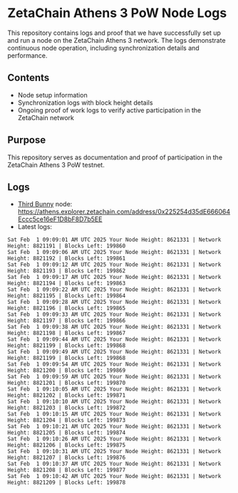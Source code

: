 # ZetaChain Athens 3 PoW Node Logs
This repository contains logs and proof that we have successfully set up and run a node on the ZetaChain Athens 3 network. The logs demonstrate continuous node operation, including synchronization details and performance.

## Contents
- Node setup information
- Synchronization logs with block height details
- Ongoing proof of work logs to verify active participation in the ZetaChain network

## Purpose
This repository serves as documentation and proof of participation in the ZetaChain Athens 3 PoW testnet.

## Logs

- [Third Bunny](https://thirdbunny.xyz/) node: https://athens.explorer.zetachain.com/address/0x225254d35dE666064Eccc5ce16eF1D8bF8D7b5EE
- Latest logs:
```
Sat Feb  1 09:09:01 AM UTC 2025 Your Node Height: 8621331 | Network Height: 8821191 | Blocks Left: 199860
Sat Feb  1 09:09:06 AM UTC 2025 Your Node Height: 8621331 | Network Height: 8821192 | Blocks Left: 199861
Sat Feb  1 09:09:12 AM UTC 2025 Your Node Height: 8621331 | Network Height: 8821193 | Blocks Left: 199862
Sat Feb  1 09:09:17 AM UTC 2025 Your Node Height: 8621331 | Network Height: 8821194 | Blocks Left: 199863
Sat Feb  1 09:09:22 AM UTC 2025 Your Node Height: 8621331 | Network Height: 8821195 | Blocks Left: 199864
Sat Feb  1 09:09:28 AM UTC 2025 Your Node Height: 8621331 | Network Height: 8821196 | Blocks Left: 199865
Sat Feb  1 09:09:33 AM UTC 2025 Your Node Height: 8621331 | Network Height: 8821197 | Blocks Left: 199866
Sat Feb  1 09:09:38 AM UTC 2025 Your Node Height: 8621331 | Network Height: 8821198 | Blocks Left: 199867
Sat Feb  1 09:09:44 AM UTC 2025 Your Node Height: 8621331 | Network Height: 8821199 | Blocks Left: 199868
Sat Feb  1 09:09:49 AM UTC 2025 Your Node Height: 8621331 | Network Height: 8821199 | Blocks Left: 199868
Sat Feb  1 09:09:54 AM UTC 2025 Your Node Height: 8621331 | Network Height: 8821200 | Blocks Left: 199869
Sat Feb  1 09:09:59 AM UTC 2025 Your Node Height: 8621331 | Network Height: 8821201 | Blocks Left: 199870
Sat Feb  1 09:10:05 AM UTC 2025 Your Node Height: 8621331 | Network Height: 8821202 | Blocks Left: 199871
Sat Feb  1 09:10:10 AM UTC 2025 Your Node Height: 8621331 | Network Height: 8821203 | Blocks Left: 199872
Sat Feb  1 09:10:15 AM UTC 2025 Your Node Height: 8621331 | Network Height: 8821204 | Blocks Left: 199873
Sat Feb  1 09:10:21 AM UTC 2025 Your Node Height: 8621331 | Network Height: 8821205 | Blocks Left: 199874
Sat Feb  1 09:10:26 AM UTC 2025 Your Node Height: 8621331 | Network Height: 8821206 | Blocks Left: 199875
Sat Feb  1 09:10:31 AM UTC 2025 Your Node Height: 8621331 | Network Height: 8821207 | Blocks Left: 199876
Sat Feb  1 09:10:37 AM UTC 2025 Your Node Height: 8621331 | Network Height: 8821208 | Blocks Left: 199877
Sat Feb  1 09:10:42 AM UTC 2025 Your Node Height: 8621331 | Network Height: 8821209 | Blocks Left: 199878
```
